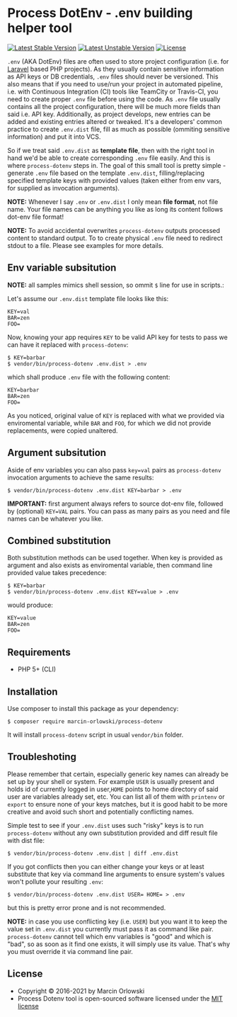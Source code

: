 # Process DotEnv - .env building helper tool #

[![Latest Stable Version](https://poser.pugx.org/marcin-orlowski/process-dotenv/v/stable)](https://packagist.org/packages/marcin-orlowski/process-dotenv)
[![Latest Unstable Version](https://poser.pugx.org/marcin-orlowski/process-dotenv/v/unstable)](https://packagist.org/packages/marcin-orlowski/process-dotenv)
[![License](https://poser.pugx.org/marcin-orlowski/process-dotenv/license)](https://packagist.org/packages/marcin-orlowski/process-dotenv)

`.env` (AKA DotEnv) files are often used to store project configuration (i.e. for [Laravel](https://laravel.com/)
based PHP projects). As they usually contain sensitive information as API keys or DB credentials, `.env` files should
never be versioned. This also means that if you need to use/run your project in automated pipeline, i.e. with 
Continuous Integration (CI) tools like TeamCity or Travis-CI, you need to create proper `.env` file before using the
code. As `.env` file usually contains all the project configuration, there will be much more fields than said i.e.
API key. Additionally, as project develops, new entries can be added and existing entries altered or tweaked.
It's a developers' common practice to create `.env.dist` file, fill as much as possible (ommiting sensitive information)
and put it into VCS. 

So if we treat said `.env.dist` as **template file**, then with the right tool in hand we'd be able to
create corresponding `.env` file easily. And this is where `process-dotenv` steps in. The goal of this 
small tool is pretty simple - generate `.env` file based on the template `.env.dist`, filling/replacing
specified template keys with provided values (taken either from env vars, for supplied as invocation
arguments).

**NOTE:** Whenever I say `.env` or `.env.dist` I only mean **file format**, not file name. Your
file names can be anything you like as long its content follows dot-env file format!

**NOTE:** To avoid accidental overwrites `process-dotenv` outputs processed content to standard output. To to
create physical `.env` file need to redirect stdout to a file. Please see examples for more details.

## Env variable subsitution ##

**NOTE:** all samples mimics shell session, so ommit `$` line for use in scripts.:

Let's assume our `.env.dist` template file looks like this:

    KEY=val
    BAR=zen
    FOO=

Now, knowing your app requires `KEY` to be valid API key for tests to pass we can have it replaced with 
`process-dotenv`:

    $ KEY=barbar
    $ vendor/bin/process-dotenv .env.dist > .env

which shall produce `.env` file with the following content:

    KEY=barbar
    BAR=zen
    FOO=

As you noticed, original value of `KEY` is replaced with what we provided via enviromental variable,
while `BAR` and `FOO`, for which we did not provide replacements, were copied unaltered.


## Argument subsitution ##

Aside of env variables you can also pass `key=val` pairs as `process-dotenv` invocation arguments to
achieve the same results:

    $ vendor/bin/process-dotenv .env.dist KEY=barbar > .env

**IMPORTANT:** first argument always refers to source dot-env file, followed by (optional) `KEY=VAL` pairs.
You can pass as many pairs as you need and file names can be whatever you like.

## Combined substitution ##

Both substitution methods can be used together. When key is provided as argument and
also exists as enviromental variable, then command line provided value takes precedence:

    $ KEY=barbar
    $ vendor/bin/process-dotenv .env.dist KEY=value > .env

would produce:

    KEY=value
    BAR=zen
    FOO=


## Requirements ##

 * PHP 5+ (CLI)
 
## Installation ##

Use composer to install this package as your dependency:

    $ composer require marcin-orlowski/process-dotenv

It will install `process-dotenv` script in usual `vendor/bin` folder.


## Troubleshoting ##

Please remember that certain, especially generic key names can already be set up by
your shell or system. For example `USER` is usually present and holds id of currently logged
in user,`HOME` points to home directory of said user are variables already
set, etc. You can list all of them with `printenv` or `export` to ensure none of your keys
matches, but it is good habit to be more creative and avoid such short and potentially conflicting
names.

Simple test to see if your `.env.dist` uses such "risky" keys is to run `process-dotenv`
without any own substitution provided and diff result file with dist file:

    $ vendor/bin/process-dotenv .env.dist | diff .env.dist

If you got conflicts then you can either change your keys or at least substitute that key
via command line arguments to ensure system's values won't pollute your resulting `.env`:

    $ vendor/bin/process-dotenv .env.dist USER= HOME= > .env

but this is pretty error prone and is not recommended.

**NOTE:** in case you use conflicting key (i.e. `USER`) but you want it to keep the
value set in `.env.dist` you currently must pass it as command like pair. `process-dotenv` 
cannot tell which env variables is "good" and which is "bad", so as soon as it find one exists,
it will simply use its value. That's why you must override it via command line pair.

## License ##

* Copyright &copy; 2016-2021 by Marcin Orlowski
* Process Dotenv tool is open-sourced software licensed under the [MIT license](http://opensource.org/licenses/MIT)
